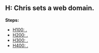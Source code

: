 ## H: Chris sets a web domain.

**Steps:**

- [H100: .](100)
- [H200: .](200)
- [H300: .](300)
- [H400: .](400)

